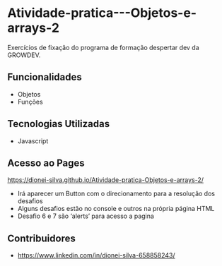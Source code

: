 # Atividade-pratica---Objetos-e-arrays-2

Exercícios de fixação do programa de formação despertar dev da GROWDEV.

## Funcionalidades

- Objetos
- Funções

## Tecnologias Utilizadas

- Javascript

## Acesso ao Pages

https://dionei-silva.github.io/Atividade-pratica-Objetos-e-arrays-2/
- Irá aparecer um Button com o direcionamento para a resolução dos desafios
- Alguns desafios estão no console e outros na própria página HTML
- Desafio 6 e 7 são ‘alerts’ para acesso a pagina 

## Contribuidores

- https://www.linkedin.com/in/dionei-silva-658858243/

